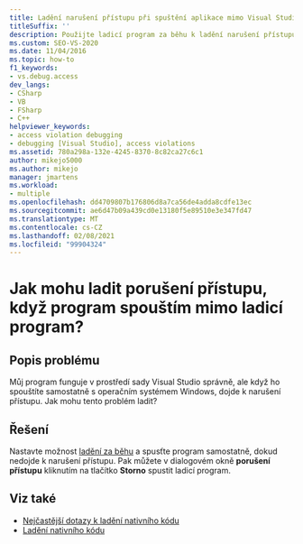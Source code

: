 ```yaml
---
title: Ladění narušení přístupu při spuštění aplikace mimo Visual Studio
titleSuffix: ''
description: Použijte ladicí program za běhu k ladění narušení přístupu, ke kterému dochází mimo prostředí sady Visual Studio.
ms.custom: SEO-VS-2020
ms.date: 11/04/2016
ms.topic: how-to
f1_keywords:
- vs.debug.access
dev_langs:
- CSharp
- VB
- FSharp
- C++
helpviewer_keywords:
- access violation debugging
- debugging [Visual Studio], access violations
ms.assetid: 780a298a-132e-4245-8370-8c82ca27c6c1
author: mikejo5000
ms.author: mikejo
manager: jmartens
ms.workload:
- multiple
ms.openlocfilehash: dd4709807b176806d8a7ca56de4adda8cdfe13ec
ms.sourcegitcommit: ae6d47b09a439cd0e13180f5e89510e3e347fd47
ms.translationtype: MT
ms.contentlocale: cs-CZ
ms.lasthandoff: 02/08/2021
ms.locfileid: "99904324"
---
```

# <a name="how-can-i-debug-access-violations-when-running-my-program-outside-the-debugger"></a>Jak mohu ladit porušení přístupu, když program spouštím mimo ladicí program?

## <a name="problem-description"></a>Popis problému
 Můj program funguje v prostředí sady Visual Studio správně, ale když ho spouštíte samostatně s operačním systémem Windows, dojde k narušení přístupu. Jak mohu tento problém ladit?

## <a name="solution"></a>Řešení
 Nastavte možnost [ladění za běhu](../debugger/just-in-time-debugging-in-visual-studio.md) a spusťte program samostatně, dokud nedojde k narušení přístupu. Pak můžete v dialogovém okně **porušení přístupu** kliknutím na tlačítko **Storno** spustit ladicí program.

## <a name="see-also"></a>Viz také
- [Nejčastější dotazy k ladění nativního kódu](../debugger/debugging-native-code-faqs.md)
- [Ladění nativního kódu](../debugger/debugging-native-code.md)
